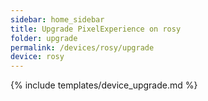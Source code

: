 ```yaml
---
sidebar: home_sidebar
title: Upgrade PixelExperience on rosy
folder: upgrade
permalink: /devices/rosy/upgrade
device: rosy
---
```

{% include templates/device_upgrade.md %}
